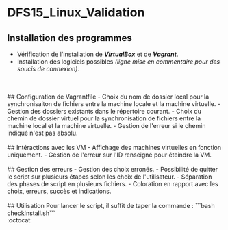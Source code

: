 # DFS15_Linux_Validation

## Installation des programmes
- Vérification de l'installation de ***VirtualBox*** et de ***Vagrant***.
- Installation des logiciels possibles *(ligne mise en commentaire pour des soucis de connexion)*.
</br>
</br>
## Configuration de Vagrantfile
- Choix du nom de dossier local pour la synchronisaiton de fichiers entre la machine locale et la machine virtuelle.
    - Gestion des dossiers existants dans le répertoire courant.
- Choix du chemin de dossier virtuel pour la synchronisation de fichiers entre la machine local et la machine virtuelle.
    - Gestion de l'erreur si le chemin indiqué n'est pas absolu.
</br>
</br>
## Intéractions avec les VM
- Affichage des machines virtuelles en fonction uniquement.
- Gestion de l'erreur sur l'ID renseigné pour éteindre la VM.
</br>
</br>
## Gestion des erreurs
- Gestion des choix erronés.
- Possibilité de quitter le script sur plusieurs étapes selon les choix de l'utilisateur.
- Séparation des phases de script en plusieurs fichiers.
- Coloration en rapport avec les choix, erreurs, succès et indications.
</br>
</br>
## Utilisation
Pour lancer le script, il suffit de taper la commande : ```bash checkInstall.sh```
</br>
:octocat: